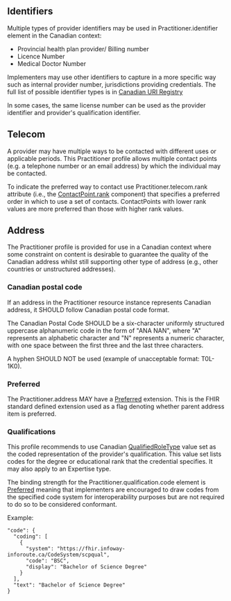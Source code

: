 ## Identifiers
Multiple types of provider identifiers may be used in Practitioner.identifier element in the Canadian context:
* Provincial health plan provider/ Billing number
* Licence Number
* Medical Doctor Number

Implementers may use other identifiers to capture in a more specific way such as internal provider number, jurisdictions providing credentials.
The full list of possible identifier types is in [Canadian URI Registry](https://simplifier.net/canadianuriregistry/~resources?category=NamingSystem)

In some cases, the same license number can be used as the provider identifier and provider's qualification identifier.

## Telecom
A provider may have multiple ways to be contacted with different uses or applicable periods. This Practitioner profile allows multiple contact points (e.g. a telephone number or an email address) by which the individual may be contacted.

To indicate the preferred way to contact use Practitioner.telecom.rank attribute (i.e., the [ContactPoint.rank](https://www.hl7.org/fhir/datatypes.html#contactpoint) component) that specifies a preferred order in which to use a set of contacts. ContactPoints with lower rank values are more preferred than those with higher rank values.

## Address
The Practitioner profile is provided for use in a Canadian context where some constraint on content is desirable to guarantee the quality of the Canadian address whilst still supporting other type of address (e.g., other countries or unstructured addresses).

### Canadian postal code
If an address in the Practitioner resource instance represents Canadian address, it SHOULD follow Canadian postal code format.

The Canadian Postal Code SHOULD be a six-character uniformly structured uppercase alphanumeric code in the form of "ANA NAN", where "A" represents an alphabetic character and "N" represents a numeric character, with one space between the first three and the last three characters.

A hyphen SHOULD NOT be used (example of unacceptable format: T0L-1K0).

### Preferred
The Practitioner.address MAY have a [Preferred](http://hl7.org/fhir/StructureDefinition/iso21090-preferred) extension. This is the FHIR standard defined extension used as a flag denoting whether parent address item is preferred.

### Qualifications

This profile recommends to use Canadian [QualifiedRoleType](https://tgateway.infoway-inforoute.ca/singlesubset.html?id=2.16.840.1.113883.2.20.3.48) value set as the coded representation of the provider's qualification.
This value set lists codes for the degree or educational rank that the credential specifies. It may also apply to an Expertise type.

The binding strength for the Practitioner.qualification.code element is [Preferred](https://www.hl7.org/fhir/terminologies.html#preferred) meaning that implementers are encouraged to draw codes from the specified code system for interoperability purposes but are not required to do so to be considered conformant.

Example:
```
"code": {
  "coding": [
    {
      "system": "https://fhir.infoway-inforoute.ca/CodeSystem/scpqual",
      "code": "BSC",
      "display": "Bachelor of Science Degree"
    }
  ],
  "text": "Bachelor of Science Degree"
}
```
